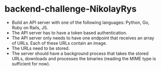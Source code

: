 # backend-challenge-NikolayRys

- Build an API server with one of the following languages: Python, Go, Ruby on Rails, JS.
- The API server has to have a token based authentication.
- The API server only needs to have one endpoint that receives an array of URLs. Each of these URLs contain an image.
- The URLs need to be stored.
- The server should have a background process that takes the stored URLs, downloads and processes the binaries (reading the MIME type is sufficient for now).
